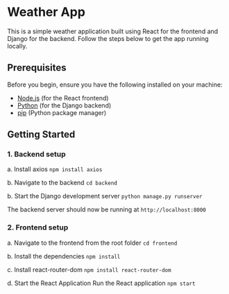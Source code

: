 # Weather App

This is a simple weather application built using React for the frontend and Django for the backend. Follow the steps below to get the app running locally.

## Prerequisites

Before you begin, ensure you have the following installed on your machine:

- [Node.js](https://nodejs.org/) (for the React frontend)
- [Python](https://www.python.org/downloads/) (for the Django backend)
- [pip](https://pip.pypa.io/en/stable/) (Python package manager)

## Getting Started

### 1. Backend setup

a. Install axios
`npm install axios`

b. Navigate to the backend
`cd backend`

b. Start the Django development server
`python manage.py runserver`

The backend server should now be running at `http://localhost:8000`

### 2. Frontend setup

a. Navigate to the frontend from the root folder
`cd frontend`

b. Install the dependencies
`npm install`

c. Install react-router-dom
`npm install react-router-dom`

d. Start the React Application
Run the React application
`npm start`
